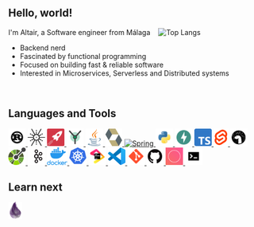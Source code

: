 ## Hello, world!

<a href="https://github.com/anuraghazra/github-readme-stats">
  <!--
  Width refers to the document's width. Using a 40% allows GitHub's iOS app to
  look decent
  -->
  <img align="right" width="40%" alt="Top Langs"
       src="https://github-readme-stats.vercel.app/api/top-langs/?username=Altair-Bueno&layout=compact&langs_count=6&exclude_repo=Demeter%2Cvideojuegos-uma&hide=Jupyter+Notebook%2CVue&hide_title=true&theme=transparent">
</a>

I'm Altair, a Software engineer from Málaga

- Backend nerd
- Fascinated by functional programming
- Focused on building fast & reliable software
- Interested in Microservices, Serverless and Distributed systems

<br/>

## Languages and Tools

<div>
  <!--Rust-->
  <a href="https://www.rust-lang.org">
    <img alt="Rust" height="35px" src=".github/resources/rust.png">
  </a>
  <!--Tokio-->
  <a href="https://tokio.rs">
    <img alt="Tokio" height="35px" src=".github/resources/tokio.png">
  </a>
  <!--Rocket-->
  <a href="https://rocket.rs">
    <img alt="Rocket" height="35px" src=".github/resources/rocket.png">
  </a>
  <!--Yew-->
  <a href="https://yew.rs/">
    <img alt="Yew" height="35px" src=".github/resources/yew.png">
  </a>
  <!--Java-->
  <a href="https://www.oracle.com/java/">
    <img alt="Java" height="35px" src=".github/resources/java.svg">
  </a>
  <!--Hibernate-->
  <a href="https://hibernate.org/">
    <img alt="Hibernate" height="35px" src=".github/resources/hibernate.svg">
  </a>
  <!--Spring-->
  <a href="https://spring.io/">
    <img alt="Spring" height="35px" src=".github/resources/spring.ico">
  </a>
  <!--Python-->
  <a href="https://www.python.org/">
    <img alt="Python" height="35px" src=".github/resources/python.png">
  </a>
  <!--FastAPI-->
  <a href="https://fastapi.tiangolo.com">
    <img alt="FastAPI" height="35px" src=".github/resources/fastapi.svg">
  </a>
  <!--TypeScript-->
  <a href="https://www.typescriptlang.org/">
    <img alt="TypeScript" height="35px" src=".github/resources/ts.svg">
  </a>
  <!--Svelte-->
  <a href="https://svelte.dev">
    <img alt="Svelte" height="35px" src=".github/resources/svelte.svg">
  </a>
  <!--Deno-->
  <a href="https://deno.land">
    <img alt="Deno" height="35px" src=".github/resources/deno.svg">
  </a>
  <!--Open API-->
  <a href="https://www.openapis.org">
    <img alt="Open API" height="35px" src=".github/resources/openapi.svg">
  </a>
  <!--Apache Kafka-->
  <a href="https://kafka.apache.org/">
    <img alt="Apache Kafka" height="35px" src=".github/resources/kafka.png">
  </a>
  <!--Docker-->
  <a href="https://www.docker.com/">
    <img alt="Docker" height="35px" src=".github/resources/docker.png">
  </a>
  <!--Kubernetes-->
  <a href="https://kubernetes.io/">
    <img alt="Kubernetes" height="35px" src=".github/resources/kubernetes.svg">
  </a>
  <!--JetBrains Tools-->
  <a href="https://www.jetbrains.com">
    <img alt="JetBrains Tools" height="35px" src=".github/resources/jetbrains.png">
  </a>
  <!--Visual Studio Code-->
  <a href="https://code.visualstudio.com/">
    <img alt="Visual Studio Code" height="35px" src=".github/resources/code.png">
  </a>
  <!--Git-->
  <a href="https://git-scm.com/">
    <img alt="Git" height="35px" src=".github/resources/git.png">
  </a>
  <!--GitHub-->
  <a href="https://github.com/">
    <img alt="GitHub" height="35px" src=".github/resources/github.png">
  </a>
  <!--Conventional commits-->
  <a href="https://www.conventionalcommits.org/">
    <img alt="Conventional commits" height="35px" src=".github/resources/conventional-commits.png">
  </a>
  <!--UNIX OS-->
  <a href="">
    <img alt="UNIX OS" height="35px" src=".github/resources/unixtermpng.png">
  </a>
</div>

## Learn next

<div>
  <!--Elixir-->
  <a href="https://elixir-lang.org/">
    <img alt="Elixir" height="35px" src=".github/resources/elixir.png">
  </a>
</div>